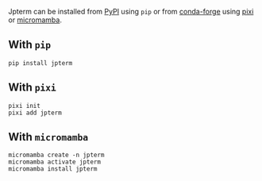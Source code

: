 Jpterm can be installed from [PyPI](https://pypi.org) using `pip` or from [conda-forge](https://conda-forge.org) using [pixi](https://pixi.sh) or [micromamba](https://mamba.readthedocs.io/en/latest/user_guide/micromamba.html).

## With `pip`

```console
pip install jpterm
```

## With `pixi`

```console
pixi init
pixi add jpterm
```

## With `micromamba`

```console
micromamba create -n jpterm
micromamba activate jpterm
micromamba install jpterm
```
